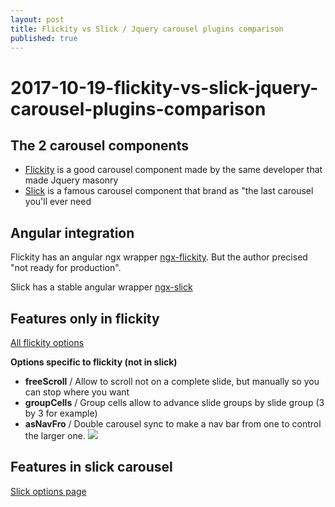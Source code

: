 ```yaml
---
layout: post
title: Flickity vs Slick / Jquery carousel plugins comparison
published: true
---
```


# 2017-10-19-flickity-vs-slick-jquery-carousel-plugins-comparison

## The 2 carousel components

* [Flickity](https://flickity.metafizzy.co) is a good carousel component made by the same developer that made Jquery masonry
* [Slick](http://kenwheeler.github.io/slick/) is a famous carousel component that brand as "the last carousel you'll ever need

## Angular integration

Flickity has an angular ngx wrapper [ngx-flickity](https://github.com/geex-arts/ngx-flickity). But the author precised "not ready for production".

Slick has a stable angular wrapper [ngx-slick](https://github.com/devmark/ngx-slick)

## Features only in flickity

[All flickity options](https://flickity.metafizzy.co/options.html)

**Options specific to flickity \(not in slick\)**

* **freeScroll** / Allow to scroll not on a complete slide, but manually so you can stop where you want
* **groupCells** / Group cells allow to advance slide groups by slide group \(3 by 3 for example\)
* **asNavFro** / Double carousel sync to make a nav bar from one to control the larger one. ![](https://github.com/sinsunsan/dev-wiki/tree/e91a89337cb472fad5198a7110a0eaa8d63d66f5/images/carousel-sync.png)

## Features in slick carousel

[Slick options page](http://kenwheeler.github.io/slick/)

